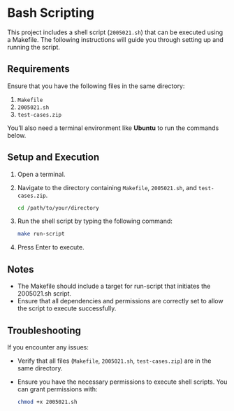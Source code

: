 # Bash Scripting

This project includes a shell script (`2005021.sh`) that can be executed using a Makefile. The following instructions will guide you through setting up and running the script.

## Requirements

Ensure that you have the following files in the same directory:
1. `Makefile`
2. `2005021.sh`
3. `test-cases.zip`

You’ll also need a terminal environment like **Ubuntu** to run the commands below.

## Setup and Execution

1. Open a terminal.
2. Navigate to the directory containing `Makefile`, `2005021.sh`, and `test-cases.zip`.

    ```bash
    cd /path/to/your/directory
    ```
3. Run the shell script by typing the following command:
    ```bash
    make run-script
    ```
4. Press Enter to execute.

## Notes

- The Makefile should include a target for run-script that initiates the 2005021.sh script.
- Ensure that all dependencies and permissions are correctly set to allow the script to execute successfully.

## Troubleshooting

If you encounter any issues:
- Verify that all files (`Makefile`, `2005021.sh`, `test-cases.zip`) are in the same directory.
- Ensure you have the necessary permissions to execute shell scripts. You can grant permissions with:

  ```bash
  chmod +x 2005021.sh
  ```